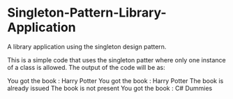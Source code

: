 # Singleton-Pattern-Library-Application
A library application using the singleton design pattern.


This is a simple code that uses the singleton patter where only one instance of a class is allowed.
The output of the code will be as:


You got the book : Harry Potter
You got the book : Harry Potter
The book is already issued
The book is not present
You got the book : C# Dummies
